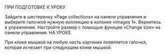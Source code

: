 ПРИ ПОДГОТОВКЕ К УРОКУ

Зайдите в шестеренку «Page collections» на панели управления и выберите галочкой нужную коллекцию в колонке «Images 1». Вернитесь в упражнение. Настройте размер с помощью функции «Change size» на панели управления.
НА УРОКЕ

При клике мышкой на любую часть картинки появляется галочка, которая исчезает при следующем клике мышкой.  
